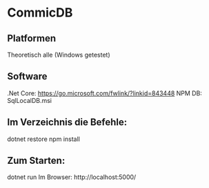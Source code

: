 # CommicDB

## Platformen
Theoretisch alle (Windows getestet)

## Software
.Net Core: https://go.microsoft.com/fwlink/?linkid=843448
NPM
DB: SqlLocalDB.msi
 
 
## Im Verzeichnis die Befehle:
dotnet restore
npm install
 
## Zum Starten:
dotnet run
Im Browser: http://localhost:5000/
